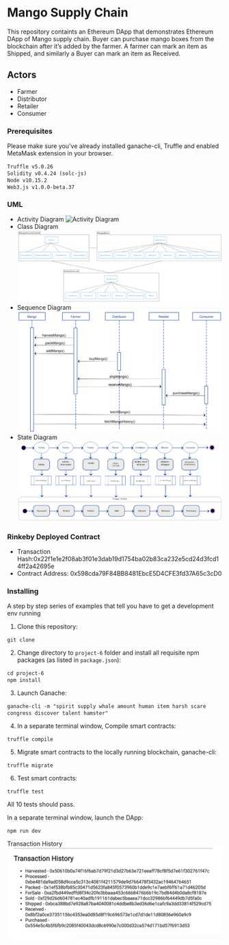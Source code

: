 # Mango Supply Chain

This repository containts an Ethereum DApp that demonstrates Ethereum DApp of Mango supply chain. Buyer can purchase mango boxes from the blockchain after it’s added by the farmer. A farmer can mark an item as Shipped, and similarly a Buyer can mark an item as Received.


## Actors
- Farmer
- Distributor
- Retailer
- Consumer

### Prerequisites

Please make sure you've already installed ganache-cli, Truffle and enabled MetaMask extension in your browser.

```
Truffle v5.0.26
Solidity v0.4.24 (solc-js)
Node v10.15.2
Web3.js v1.0.0-beta.37
```

### UML
- Activity Diagram
![Activity Diagram](https://github.com/Lana20199/MSC/blob/master/Activity.png)
- Class Diagram
![Class Diagram](https://github.com/Lana20199/MSC/blob/master/UML/ClassDiagram.png)
- Sequence Diagram
![Sequence Diagram](https://github.com/Lana20199/MSC/blob/master/UML/SequenceDiagram.png)
- State Diagram
![State Diagram](https://github.com/Lana20199/MSC/blob/master/UML/State.png)

### Rinkeby Deployed Contract 
- Transaction Hash:0x22f1e1e2f08ab3f01e3dab19d1754ba02b83ca232e5cd24d3fcd14ff2a42695e
- Contract Address: 0x598cda79F84BB8481EbcE5D4CFE3fd37A65c3cD0

### Installing

A step by step series of examples that tell you have to get a development env running

1. Clone this repository:

```
git clone 
```

2. Change directory to ```project-6``` folder and install all requisite npm packages (as listed in ```package.json```):

```
cd project-6
npm install
```

3. Launch Ganache:

```
ganache-cli -m "spirit supply whale amount human item harsh scare congress discover talent hamster"
```

4. In a separate terminal window, Compile smart contracts:

```
truffle compile
```

5. Migrate smart contracts to the locally running blockchain, ganache-cli:

```
truffle migrate
```

6. Test smart contracts:

```
truffle test
```

All 10 tests should pass.

In a separate terminal window, launch the DApp:

```
npm run dev
```
Transaction History 
![History](https://github.com/Lana20199/MSC/blob/master/History.png)
